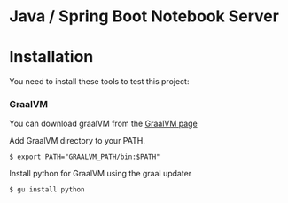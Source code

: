 # Java / Spring Boot Notebook Server
# Installation 
You need to install these tools to test this project:

### GraalVM 
You can download graalVM from the [GraalVM page](https://www.graalvm.org/)

Add GraalVM directory to your PATH.
```
$ export PATH="GRAALVM_PATH/bin:$PATH"
```

Install python for GraalVM using the graal updater
```
$ gu install python
```
